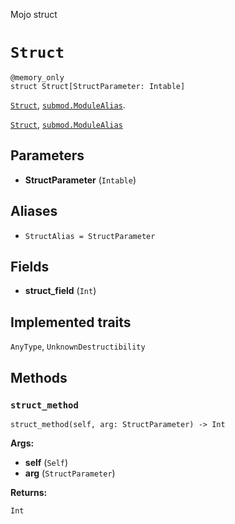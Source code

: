 Mojo struct

# `Struct`

```mojo
@memory_only
struct Struct[StructParameter: Intable]
```

[`Struct`](Struct-.md), [`submod.ModuleAlias`](_index.md#aliases).

[`Struct`](Struct-.md), [`submod.ModuleAlias`](_index.md#aliases)

## Parameters

- **StructParameter** (`Intable`)

## Aliases

- `StructAlias = StructParameter`

## Fields

- **struct_field** (`Int`)

## Implemented traits

`AnyType`, `UnknownDestructibility`

## Methods

### `struct_method`



```mojo
struct_method(self, arg: StructParameter) -> Int
```


**Args:**

- **self** (`Self`)
- **arg** (`StructParameter`)

**Returns:**

`Int`






